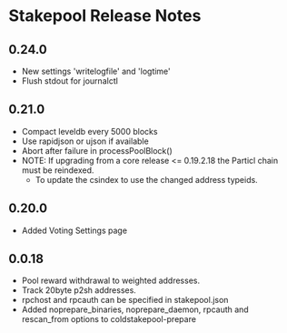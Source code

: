 # Stakepool Release Notes

## 0.24.0

- New settings 'writelogfile' and 'logtime'
- Flush stdout for journalctl


## 0.21.0

- Compact leveldb every 5000 blocks
- Use rapidjson or ujson if available
- Abort after failure in processPoolBlock()
- NOTE: If upgrading from a core release <= 0.19.2.18 the Particl chain must be reindexed.
  - To update the csindex to use the changed address typeids.


## 0.20.0

- Added Voting Settings page


## 0.0.18

- Pool reward withdrawal to weighted addresses.
- Track 20byte p2sh addresses.
- rpchost and rpcauth can be specified in stakepool.json
- Added noprepare_binaries, noprepare_daemon, rpcauth and rescan_from options to coldstakepool-prepare
